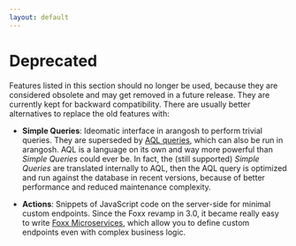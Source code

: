 ```yaml
---
layout: default
---
```

Deprecated
==========

Features listed in this section should no longer be used, because they are
considered obsolete and may get removed in a future release. They are currently
kept for backward compatibility. There are usually better alternatives to
replace the old features with:

- **Simple Queries**: Ideomatic interface in arangosh to perform trivial queries.
  They are superseded by [AQL queries](../../../AQL/index.html), which can also
  be run in arangosh. AQL is a language on its own and way more powerful than
  *Simple Queries* could ever be. In fact, the (still supported) *Simple Queries*
  are translated internally to AQL, then the AQL query is optimized and run
  against the database in recent versions, because of better performance and
  reduced maintenance complexity.

- **Actions**: Snippets of JavaScript code on the server-side for minimal
  custom endpoints. Since the Foxx revamp in 3.0, it became really easy to
  write [Foxx Microservices](foxx-readme.html), which allow you to define
  custom endpoints even with complex business logic.
